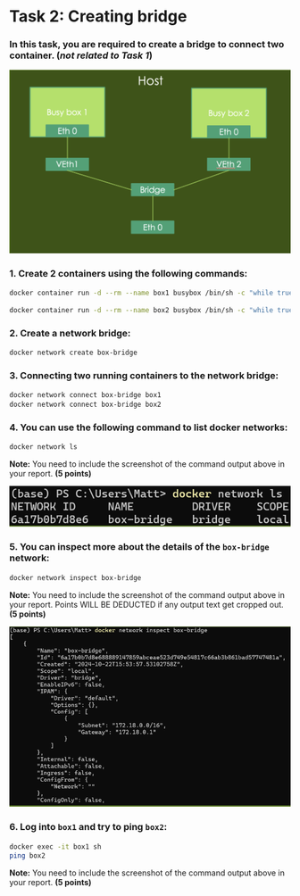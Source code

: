 # Task 2: Creating bridge

### In this task, you are required to create a bridge to connect two container. (***not related to Task 1***)
![](../../assets/2025-06-11-00-04-36.png)

### 1. Create 2 containers using the following commands:
```bash
docker container run -d --rm --name box1 busybox /bin/sh -c "while true; do sleep 3600; done“
```
```bash
docker container run -d --rm --name box2 busybox /bin/sh -c "while true; do sleep 3600; done"
```

### 2. Create a network bridge:
```bash
docker network create box-bridge
```

### 3. Connecting two running containers to the network bridge:
```bash
docker network connect box-bridge box1
docker network connect box-bridge box2
```

### 4. You can use the following command to list docker networks:
```bash
docker network ls
```
<div class="warning">
    <strong>Note:</strong> You need to include the screenshot of the command output above in your report. <strong>(5 points)</strong>
</div>

![](../../assets/2025-06-11-00-10-57.png)

### 5. You can inspect more about the details of the `box-bridge` network:
```bash
docker network inspect box-bridge
```
<div class="warning">
    <strong>Note:</strong> You need to include the screenshot of the command output above in your report. Points WILL BE DEDUCTED if any output text get cropped out. <strong>(5 points)</strong>
</div>

![](../../assets/2025-06-11-00-11-22.png)

### 6. Log into `box1` and try to ping `box2`:
```bash
docker exec -it box1 sh
ping box2
```
<div class="warning">
    <strong>Note:</strong> You need to include the screenshot of the command output above in your report. <strong>(5 points)</strong>
</div>
